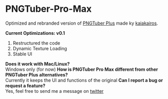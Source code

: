 # PNGTuber-Pro-Max
Optimized and rebranded version of [PNGTuber Plus](https://github.com/kaiakairos/PNGTuber-Plus) made ky [kaiakairos](https://github.com/kaiakairos).

**Current Optimizations: v0.1**
1. Restructured the code
2. Dynamic Texture Loading
3. Stable UI

**Does it work with Mac/Linux?**  
Windows only (for now)
**How is PNGTuber Pro Max different from other PNGTuber Plus alternatives?**  
Currently it keeps the UI and functions of the original
**Can I report a bug or request a feature?**  
Yes, feel free to send me a message on [twitter](https://x.com/vizardo_)
